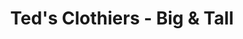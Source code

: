 ---
title: "Ted's Clothiers - Big & Tall"
url: /englewood/teds-clothiers-big-and-tall/
shop: clothes
---